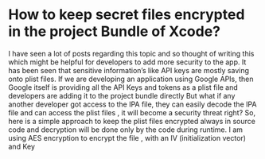 # How to keep secret  files encrypted in the project Bundle of Xcode?

I have seen a lot of posts regarding this topic and so thought of writing this which might be helpful for developers to add more security to the app.
It has been seen that sensitive information’s like API keys are mostly saving onto plist files.
If we are developing an application using Google APIs, then Google itself is providing all the API Keys and tokens as a plist file and developers are adding it to the project bundle directly
But what if any another developer got access to the IPA file, they can easily decode the IPA file and can access the plist files , it will become a security threat right?
So, here is a simple approach to keep the plist files encrypted always in source code and decryption will be done only by the code during runtime.
I am using AES encryption to encrypt the file , with an IV (initialization vector) and Key



